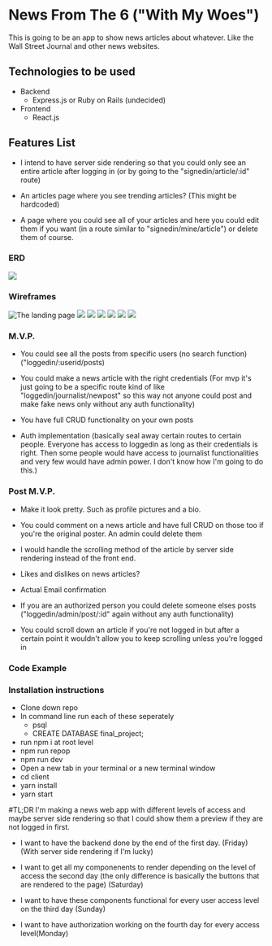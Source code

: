# News From The 6 ("With My Woes")
This is going to be an app to show news articles about whatever. Like the Wall Street Journal and other news websites.

## Technologies to be used
+ Backend
    + Express.js or Ruby on Rails (undecided)
+ Frontend 
    + React.js

## Features List
+ I intend to have server side rendering so that you could only see an entire article after logging in (or by going to the "signedin/article/:id" route)

+ An articles page where you see trending articles? (This might be hardcoded)

+ A page where you could see all of your articles and here you could edit them if you want (in a route similar to "signedin/mine/article") or delete them of course.

### ERD
![](https://github.com/angeljuarez77/news-from-the-6/blob/master/wireframe/ERD/erd.jpg)
### Wireframes
![The landing page](https://github.com/angeljuarez77/news-from-the-6/blob/master/wireframe/landingpage.jpg)
![](https://github.com/angeljuarez77/news-from-the-6/blob/master/wireframe/loggedin.jpg)
![](https://github.com/angeljuarez77/news-from-the-6/blob/master/wireframe/loggedin:posts.jpg)
![](https://github.com/angeljuarez77/news-from-the-6/blob/master/wireframe/loggedin:userid:articleid.jpg)
![](https://github.com/angeljuarez77/news-from-the-6/blob/master/wireframe/loggedin:userid:posts.jpg)
![](https://github.com/angeljuarez77/news-from-the-6/blob/master/wireframe/mypost:id.jpg)
![](https://github.com/angeljuarez77/news-from-the-6/blob/master/wireframe/mypost:id:edit.jpg)
### M.V.P.
+ You could see all the posts from specific users (no search function)("loggedin/:userid/posts)

+ You could make a news article with the right credentials (For mvp it's just going to be a specific route kind of like "loggedin/journalist/newpost" so this way not anyone could post and make fake news only without any auth functionality)

+ You have full CRUD functionality on your own posts

+ Auth implementation (basically seal away certain routes to certain people. Everyone has access to loggedin as long as their credentials is right. Then some people would have access to journalist functionalities and very few would have admin power. I don't know how I'm going to do this.)

### Post M.V.P.

+ Make it look pretty. Such as profile pictures and a bio.

+ You could comment on a news article and have full CRUD on those too if you're the original poster. An admin could delete them

+ I would handle the scrolling method of the article by server side rendering instead of the front end.

+ Likes and dislikes on news articles?

+ Actual Email confirmation 

+ If you are an authorized person you could delete someone elses posts ("loggedin/admin/post/:id" again without any auth functionality)

+ You could scroll down an article if you're not logged in but after a certain point it wouldn't allow you to keep scrolling unless you're logged in

### Code Example

### Installation instructions
+ Clone down repo
+ In command line run each of these seperately
    + psql
    + CREATE DATABASE final_project;
+ run npm i at root level
+ npm run repop
+ npm run dev
+ Open a new tab in your terminal or a new terminal window
+ cd client
+ yarn install
+ yarn start

#TL;DR
I'm making a news web app with different levels of access and maybe server side rendering so that I could show them a preview if they are not logged in first.

+ I want to have the backend done by the end of the first day. (Friday) (With server side rendering if I'm lucky)

+ I want to get all my componenents to render depending on the level of access the second day (the only difference is basically the buttons that are rendered to the page) (Saturday)

+ I want to have these components functional for every user access level on the third day (Sunday)

+ I want to have authorization working on the fourth day for every access level(Monday)